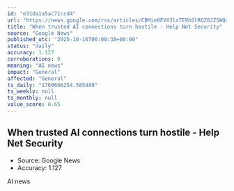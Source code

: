 ```yaml
---
id: "e31da1a5ac71ccd4"
url: "https://news.google.com/rss/articles/CBMie0FVX3lxTE9hSlRQZ0JZSWQxaTNmczdVSWF1V0V6TXF3TmxHNTlFVjVFZl80OGhYMDd1SzdtX2lMUUlSOXpMLWZla1pRRVB2YTN3Sl9wNGM0MUZkWjd4Uy1JUUY3WlpTeGU4dDAweUFGTjY4X3NXUmx3MjIzOEVFMjdTNA?oc=5"
title: "When trusted AI connections turn hostile - Help Net Security"
source: "Google News"
published_utc: "2025-10-16T06:00:38+00:00"
status: "daily"
accuracy: 1.127
corroborations: 0
meaning: "AI news"
impact: "General"
affected: "General"
ts_daily: "1760606254.585489"
ts_weekly: null
ts_monthly: null
value_score: 0.65
---
```

## When trusted AI connections turn hostile - Help Net Security

- Source: Google News
- Accuracy: 1.127

AI news
